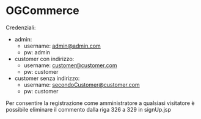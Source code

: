 # OGCommerce

Credenziali:
  - admin:
    - username: admin@admin.com
    - pw: admin
  - customer con indirizzo:
    - username: customer@customer.com
    - pw: customer
  - customer senza indirizzo:
    - username: secondoCustomer@customer.com
    - pw: customer

Per consentire la registrazione come amministratore a qualsiasi visitatore è possibile eliminare il commento dalla riga 326
a 329 in signUp.jsp
